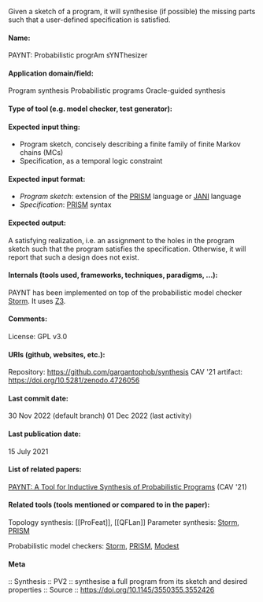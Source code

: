 Given a sketch of a program, it will synthesise (if possible) the missing parts such that a user-defined specification is satisfied.

#### Name:
PAYNT: Probabilistic progrAm sYNThesizer

#### Application domain/field:
Program synthesis
Probabilistic programs
Oracle-guided synthesis

#### Type of tool (e.g. model checker, test generator):

#### Expected input thing:
- Program sketch, concisely describing a finite family of finite Markov chains (MCs)
- Specification, as a temporal logic constraint

#### Expected input format:
- *Program sketch*: extension of the [PRISM](Checkers/PRISM.md) language or [JANI](../Formats/JANI.md) language
- *Specification*: [PRISM](Checkers/PRISM.md) syntax

#### Expected output:
A satisfying realization, i.e. an assignment to the holes in the program sketch such that the program satisfies the specification.
Otherwise, it will report that such a design does not exist.

#### Internals (tools used, frameworks, techniques, paradigms, ...):
PAYNT has been implemented on top of the probabilistic model checker [Storm](Checkers/Storm.md). It uses [Z3](Solvers/SMT/Z3.md).

#### Comments:
License: GPL v3.0

#### URIs (github, websites, etc.):
Repository: https://github.com/gargantophob/synthesis
CAV '21 artifact: https://doi.org/10.5281/zenodo.4726056

#### Last commit date:
30 Nov 2022 (default branch)
01 Dec 2022 (last activity)

#### Last publication date:
15 July 2021

#### List of related papers:
[PAYNT: A Tool for Inductive Synthesis of Probabilistic Programs](https://doi.org/10.1007/978-3-030-81685-8_40) (CAV '21)

#### Related tools (tools mentioned or compared to in the paper):
Topology synthesis: [[ProFeat]], [[QFLan]]
Parameter synthesis: [Storm](Checkers/Storm.md), [PRISM](Checkers/PRISM.md)

Probabilistic model checkers: [Storm](Checkers/Storm.md), [PRISM](Checkers/PRISM.md), [Modest](Frameworks/Modest.md)

#### Meta
:: Synthesis
:: PV2 :: synthesise a full program from its sketch and desired properties
:: Source :: https://doi.org/10.1145/3550355.3552426
